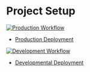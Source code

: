 # Project Setup

[![Production Workflow](https://github.com/ttd22/is218-project4/actions/workflows/prod.yml/badge.svg)](https://github.com/ttd22/is218-project4/actions/workflows/prod.yml)

* [Production Deployment](https://ttd22-prod.herokuapp.com/)


[![Development Workflow](https://github.com/ttd22/is218-project4//actions/workflows/dev.yml/badge.svg)](https://github.com/ttd22/is218-project4/actions/workflows/dev.yml)

* [Developmental Deployment](https://ttd22-dev.herokuapp.com/)
